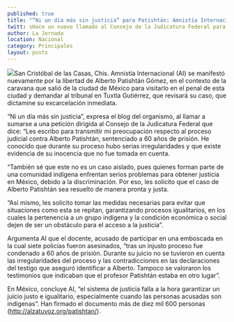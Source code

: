 ```yaml
---
published: true
title: "“Ni un día más sin justicia” para Patishtán: Amnistía Internacional"
twitt: sHace un nuevo llamado al Consejo de la Judicatura Federal para que se tomen en cuenta anomalías
author: La Jornada
location: Nacional
category: Principales
layout: posts
---
```


![](http://i.imgur.com/7tLZgxdm.jpg)San Cristóbal de las Casas, Chis. Amnistía Internacional (AI) se manifestó nuevamente por la libertad de Alberto Patishtán Gómez, en el contexto de la caravana que salió de la ciudad de México para visitarlo en el penal de esta ciudad y demandar al tribunal en Tuxtla Gutiérrez, que revisará su caso, que dictamine su excarcelación inmediata.

“Ni un día más sin justicia”, expresa el blog del organismo, al llamar a sumarse a una petición dirigida al Consejo de la Judicatura Federal que dice: “Les escribo para transmitir mi preocupación respecto al proceso judicial contra Alberto Patishtán, sentenciado a 60 años de prisión. He conocido que durante su proceso hubo serias irregularidades y que existe evidencia de su inocencia que no fue tomada en cuenta.

“También sé que este no es un caso aislado, pues quienes forman parte de una comunidad indígena enfrentan serios problemas para obtener justicia en México, debido a la discriminación. Por eso, les solicito que el caso de Alberto Patishtán sea resuelto de manera pronta y justa.

“Así mismo, les solicito tomar las medidas necesarias para evitar que situaciones como esta se repitan, garantizando procesos igualitarios, en los cuales la pertenencia a un grupo indígena y la condición económica o social dejen de ser un obstáculo para el acceso a la justicia”.

Argumenta AI que el docente, acusado de participar en una emboscada en la cual siete policías fueron asesinados, “tras un injusto proceso fue condenado a 60 años de prisión. Durante su juicio no se tuvieron en cuenta las irregularidades del proceso y las contradicciones en las declaraciones del testigo que aseguró identificar a Alberto. Tampoco se valoraron los testimonios que indicaban que el profesor Patishtán estaba en otro lugar”.

En México, concluye AI, “el sistema de justicia falla a la hora garantizar un juicio justo e igualitario, especialmente cuando las personas acusadas son indígenas”. Han firmado el documento más de diez mil 600 personas (http://alzatuvoz.org/patishtan/).
